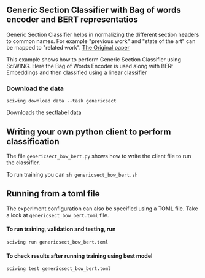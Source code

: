 ## Generic Section Classifier with Bag of words encoder and BERT representatios  

Generic Section Classifier helps in normalizing the different section headers 
to common names. For example "previous work" and "state of the art" can 
be mapped to "related work".
 [The Original paper](https://www.comp.nus.edu.sg/~kanmy/papers/ijdls-SectLabel.pdf)

This example shows how to perform Generic Section Classifier using SciWING.
Here the Bag of Words Encoder is used along with BERt Embeddings and then 
classified using a linear classifier 


### Download the data 

``sciwing download data --task genericsect``

Downloads the sectlabel data

## Writing your own python client to perform classification 
The file `genericsect_bow_bert.py` shows how to write the client file to run the classifier. 

To run training you can 
`sh genericsect_bow_bert.sh`

## Running from a toml file 
The experiment configuration can also be specified using a TOML file. Take a look 
at `genericsect_bow_bert.toml` file. 

#### To run training, validation and testing, run 

`sciwing run genericsect_bow_bert.toml`

#### To check results after running training using best model 

``sciwing test genericsect_bow_bert.toml``


